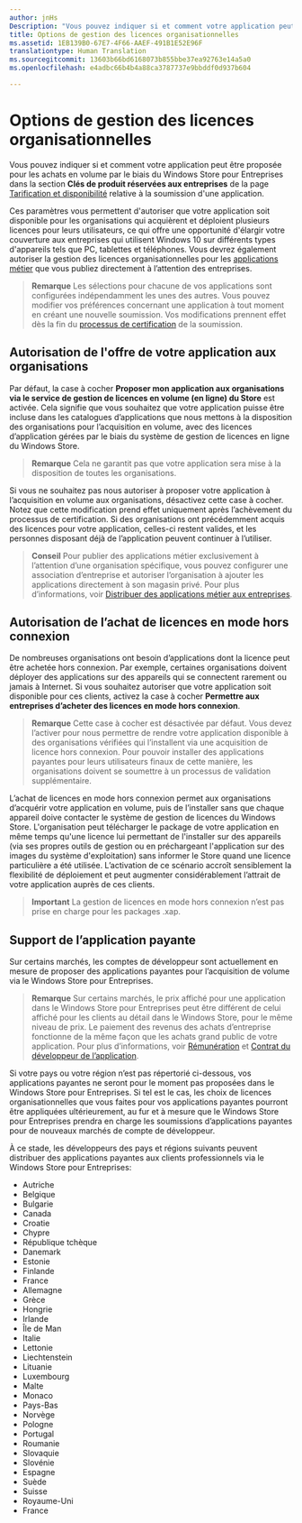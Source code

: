 ```yaml
---
author: jnHs
Description: "Vous pouvez indiquer si et comment votre application peut être proposée pour les achats en volume par le biais du Windows Store pour Entreprises dans la section Clés de produit réservées aux entreprises de la page Tarification et disponibilité relative à la soumission d’une application."
title: Options de gestion des licences organisationnelles
ms.assetid: 1EB139B0-67E7-4F66-AAEF-491B1E52E96F
translationtype: Human Translation
ms.sourcegitcommit: 13603b66bd6168073b855bbe37ea92763e14a5a0
ms.openlocfilehash: e4adbc66b4b4a88ca3787737e9bbddf0d937b604

---
```


# Options de gestion des licences organisationnelles


Vous pouvez indiquer si et comment votre application peut être proposée pour les achats en volume par le biais du Windows Store pour Entreprises dans la section **Clés de produit réservées aux entreprises** de la page [Tarification et disponibilité](set-app-pricing-and-availability.md#organizational-licensing) relative à la soumission d'une application.

Ces paramètres vous permettent d'autoriser que votre application soit disponible pour les organisations qui acquièrent et déploient plusieurs licences pour leurs utilisateurs, ce qui offre une opportunité d'élargir votre couverture aux entreprises qui utilisent Windows 10 sur différents types d'appareils tels que PC, tablettes et téléphones. Vous devrez également autoriser la gestion des licences organisationnelles pour les [applications métier](distribute-lob-apps-to-enterprises.md) que vous publiez directement à l’attention des entreprises.

> **Remarque** Les sélections pour chacune de vos applications sont configurées indépendamment les unes des autres. Vous pouvez modifier vos préférences concernant une application à tout moment en créant une nouvelle soumission. Vos modifications prennent effet dès la fin du [processus de certification](the-app-certification-process.md) de la soumission.

## Autorisation de l'offre de votre application aux organisations

Par défaut, la case à cocher **Proposer mon application aux organisations via le service de gestion de licences en volume (en ligne) du Store** est activée. Cela signifie que vous souhaitez que votre application puisse être incluse dans les catalogues d’applications que nous mettons à la disposition des organisations pour l’acquisition en volume, avec des licences d’application gérées par le biais du système de gestion de licences en ligne du Windows Store.

> **Remarque** Cela ne garantit pas que votre application sera mise à la disposition de toutes les organisations.

Si vous ne souhaitez pas nous autoriser à proposer votre application à l’acquisition en volume aux organisations, désactivez cette case à cocher. Notez que cette modification prend effet uniquement après l’achèvement du processus de certification. Si des organisations ont précédemment acquis des licences pour votre application, celles-ci restent valides, et les personnes disposant déjà de l’application peuvent continuer à l’utiliser.

> **Conseil** Pour publier des applications métier exclusivement à l’attention d’une organisation spécifique, vous pouvez configurer une association d’entreprise et autoriser l’organisation à ajouter les applications directement à son magasin privé. Pour plus d’informations, voir [Distribuer des applications métier aux entreprises](distribute-lob-apps-to-enterprises.md).

## Autorisation de l’achat de licences en mode hors connexion


De nombreuses organisations ont besoin d’applications dont la licence peut être achetée hors connexion. Par exemple, certaines organisations doivent déployer des applications sur des appareils qui se connectent rarement ou jamais à Internet. Si vous souhaitez autoriser que votre application soit disponible pour ces clients, activez la case à cocher **Permettre aux entreprises d’acheter des licences en mode hors connexion**.

> **Remarque** Cette case à cocher est désactivée par défaut. Vous devez l’activer pour nous permettre de rendre votre application disponible à des organisations vérifiées qui l’installent via une acquisition de licence hors connexion. Pour pouvoir installer des applications payantes pour leurs utilisateurs finaux de cette manière, les organisations doivent se soumettre à un processus de validation supplémentaire.

L’achat de licences en mode hors connexion permet aux organisations d’acquérir votre application en volume, puis de l’installer sans que chaque appareil doive contacter le système de gestion de licences du Windows Store. L'organisation peut télécharger le package de votre application en même temps qu'une licence lui permettant de l'installer sur des appareils (via ses propres outils de gestion ou en préchargeant l'application sur des images du système d'exploitation) sans informer le Store quand une licence particulière a été utilisée. L’activation de ce scénario accroît sensiblement la flexibilité de déploiement et peut augmenter considérablement l’attrait de votre application auprès de ces clients.

> **Important** La gestion de licences en mode hors connexion n’est pas prise en charge pour les packages .xap.  

 
## Support de l’application payante

Sur certains marchés, les comptes de développeur sont actuellement en mesure de proposer des applications payantes pour l’acquisition de volume via le Windows Store pour Entreprises. 

> **Remarque** Sur certains marchés, le prix affiché pour une application dans le Windows Store pour Entreprises peut être différent de celui affiché pour les clients au détail dans le Windows Store, pour le même niveau de prix. Le paiement des revenus des achats d’entreprise fonctionne de la même façon que les achats grand public de votre application. Pour plus d’informations, voir [Rémunération](getting-paid-apps.md) et [Contrat du développeur de l’application](https://msdn.microsoft.com/library/windows/apps/hh694058).

Si votre pays ou votre région n’est pas répertorié ci-dessous, vos applications payantes ne seront pour le moment pas proposées dans le Windows Store pour Entreprises. Si tel est le cas, les choix de licences organisationnelles que vous faites pour vos applications payantes pourront être appliquées ultérieurement, au fur et à mesure que le Windows Store pour Entreprises prendra en charge les soumissions d’applications payantes pour de nouveaux marchés de compte de développeur.

À ce stade, les développeurs des pays et régions suivants peuvent distribuer des applications payantes aux clients professionnels via le Windows Store pour Entreprises:

- Autriche
- Belgique
- Bulgarie
- Canada
- Croatie
- Chypre
- République tchèque
- Danemark
- Estonie
- Finlande
- France
- Allemagne
- Grèce
- Hongrie
- Irlande
- Île de Man
- Italie
- Lettonie
- Liechtenstein
- Lituanie
- Luxembourg
- Malte
- Monaco
- Pays-Bas
- Norvège
- Pologne
- Portugal
- Roumanie
- Slovaquie
- Slovénie
- Espagne
- Suède
- Suisse
- Royaume-Uni
- France



<!--HONumber=Jun16_HO5-->


